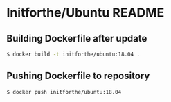 # Initforthe/Ubuntu README

## Building Dockerfile after update

```bash
$ docker build -t initforthe/ubuntu:18.04 .
```

## Pushing Dockerfile to repository

```bash
$ docker push initforthe/ubuntu:18.04
```
